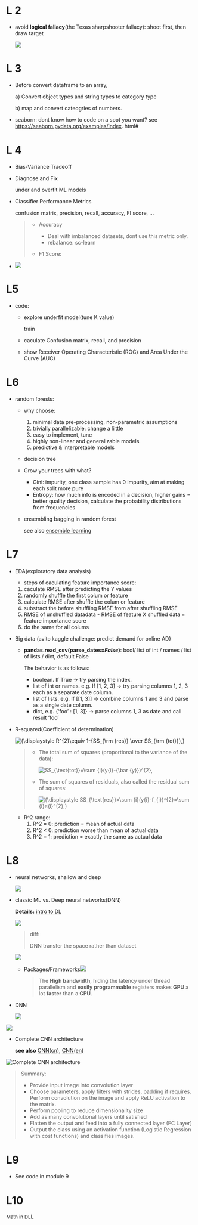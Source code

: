 # L 2

- avoid **logical fallacy**(the Texas sharpshooter fallacy): shoot first, then draw target

  ![](https://tva1.sinaimg.cn/large/006y8mN6ly1g6yezkutjuj30z206274i.jpg)



# L 3

- Before convert dataframe to an array, 

  a) Convert object types and string types to category type 

  b) map and convert cateogries of numbers.

- seaborn: dont know how to code on a spot you want? see https://seaborn.pydata.org/examples/index. html#

# L 4

- Bias-Variance Tradeoff

- Diagnose and Fix 

  under and overfit ML models

- Classifier Performance Metrics 

  confusion matrix, precision, recall, accuracy, FI score, ...

  > - Accuracy
  >
  >   - Deal with imbalanced datasets, dont use this metric only.
  >   - rebalance: sc-learn
  >
  >   
  >
  > - F1 Score: 
  
- ![](https://tva1.sinaimg.cn/large/006y8mN6ly1g7h6z99qn3j30ip0l60uf.jpg)

# L5

- code: 

  - explore underfit model(tune K value)

    train 

  - caculate Confusion matrix, recall, and precision

  - show Receiver Operating Characteristic (ROC) and Area Under the Curve (AUC)



# L6

- random forests: 
  - why choose:
    1. minimal data pre-processing, non-parametric assumptions
    2. trivially parallelizable: change a liittle 
    3. easy to implement, tune
    4. highly non-linear and generalizable models
    5. predictive & interpretable models
    
  - decision tree
  
  - Grow your trees with what?
    - Gini: impurity, one class sample has 0 impurity, aim at making each split more pure
    - Entropy:  how much info is encoded in a decision, higher gains = better quality decision, calculate the probability distributions from frequencies
    
  - ensembling
    bagging in random forest
    
    see also [ensemble learning](https://towardsdatascience.com/basic-ensemble-learning-random-forest-adaboost-gradient-boosting-step-by-step-explained-95d49d1e2725)



# L7

- EDA(exploratory data analysis)

  -  steps of caculating feature importance score:
    1. caculate RMSE after predicting the Y values
    2. randomly shuffle the first colum or feature
    3. calculate RMSE after shuffle the colum or feature
    4. substract the before shuffling RMSE from after shuffling RMSE
    5. RMSE of unshuffled datadata - RMSE of feature X shuffled data = feature importance score
    6. do the same for all colums

- Big data (avito kaggle challenge: predict demand for online AD)

  - **pandas.read_csv(parse_dates=*False*)**: bool/ list of int / names / list of lists / dict, default False

    The behavior is as follows:

    - boolean. If True -> try parsing the index.
    - list of int or names. e.g. If [1, 2, 3] -> try parsing columns 1, 2, 3 each as a separate date column.
    - list of lists. e.g. If [[1, 3]] -> combine columns 1 and 3 and parse as a single date column.
    - dict, e.g. {‘foo’ : [1, 3]} -> parse columns 1, 3 as date and call result ‘foo’

- R-squared(Coefficient of determination) 

  ![{\displaystyle R^{2}\equiv 1-{SS_{\rm {res}} \over SS_{\rm {tot}}}\,}](https://wikimedia.org/api/rest_v1/media/math/render/svg/0ab5cc13b206a34cc713e153b192f93b685fa875)
  
  > - The total sum of squares (proportional to the variance of the data):
  >   
  >     ![SS_{\text{tot}}=\sum _{i}(y_{i}-{\bar {y}})^{2},](https://wikimedia.org/api/rest_v1/media/math/render/svg/aec2d91094ee54fbf0f7912d329706ff016ec1bd)
  >   
  > - The sum of squares of residuals, also called the residual sum of squares:
  >
  >     ![{\displaystyle SS_{\text{res}}=\sum _{i}(y_{i}-f_{i})^{2}=\sum _{i}e_{i}^{2}\,}](https://wikimedia.org/api/rest_v1/media/math/render/svg/2669c9340581d55b274d3b8ea67a7deb2225510b)
  
  - R^2 range:
    1. R^2 = 0: prediction = mean of actual data
    2. R^2 < 0: prediction worse than mean of actual data
    3. R^2 = 1: prediction = exactly the same as actual data
  



# L8

- neural networks, shallow and deep

  ![](https://tva1.sinaimg.cn/large/006y8mN6gy1g8x6r33ff4j309q06nt8v.jpg)

- classic ML vs. Deep neural networks(DNN)

  **Details:** [intro to DL](https://medium.com/@srnghn/introduction-to-deep-learning-what-do-i-need-to-know-75794ebc4a62)

  ![](https://tva1.sinaimg.cn/large/006y8mN6gy1g8x82drtndj30s80n9dhc.jpg)

  > diff: 
  >
  > DNN transfer the space rather than dataset

  ![](https://tva1.sinaimg.cn/large/006y8mN6gy1g8x91127ckj30sc0nv3zo.jpg)

  

  - Packages/Frameworks![](https://tva1.sinaimg.cn/large/006y8mN6gy1g8x9w1amfsj30vf0ny76q.jpg)

    > The **High bandwidth**, hiding the latency under thread parallelism and **easily programmable** registers makes **GPU** a lot **faster** than a **CPU**.

- DNN

  

  ![](https://tva1.sinaimg.cn/large/006y8mN6gy1g8xb1r5y9mj30tk0o4di9.jpg)

![](https://tva1.sinaimg.cn/large/006y8mN6gy1g8xb8uqgdkj30u20mlmyi.jpg)

- Complete CNN architecture

  **see also** [CNN(cn)](https://juejin.im/entry/5acc5ff551882555627d9ca8), [CNN(en)](https://medium.com/@RaghavPrabhu/understanding-of-convolutional-neural-network-cnn-deep-learning-99760835f148)

<img src="https://tva1.sinaimg.cn/large/006y8mN6gy1g8ynmxh61sj30r307tmxf.jpg" alt="Complete CNN architecture" style="zoom:100%;">

> Summary:
>
> - Provide input image into convolution layer
> - Choose parameters, apply filters with strides, padding if requires. Perform convolution on the image and apply ReLU activation to the matrix.
> - Perform pooling to reduce dimensionality size
> - Add as many convolutional layers until satisfied
> - Flatten the output and feed into a fully connected layer (FC Layer)
> - Output the class using an activation function (Logistic Regression with cost functions) and classifies images.



# L9

- See code in module 9



# L10

<font size="2">Math in DL</font>L





